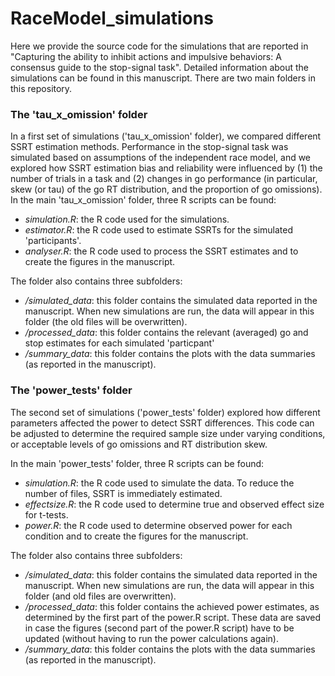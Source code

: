 # RaceModel_simulations
Here we provide the source code for the simulations that are reported in "Capturing the ability to inhibit actions and impulsive behaviors: A consensus guide to the stop-signal task". Detailed information about the simulations can be found in this manuscript. There are two main folders in this repository. 

### The 'tau_x_omission' folder
In a first set of simulations ('tau_x_omission' folder), we compared different SSRT estimation methods. Performance in the stop-signal task was simulated based on assumptions of the independent race model, and we explored how SSRT estimation bias and reliability were influenced by (1) the number of trials in a task and (2) changes in go performance (in particular, skew (or tau) of the go RT distribution, and the proportion of go omissions). In the main 'tau_x_omission' folder, three R scripts can be found: 

- *simulation.R*: the R code used for the simulations.
- *estimator.R*: the R code used to estimate SSRTs for the simulated 'participants'.
- *analyser.R*: the R code used to process the SSRT estimates and to create the figures in the manuscript.

The folder also contains three subfolders:

- */simulated_data*: this folder contains the simulated data reported in the manuscript. When new simulations are run, the data will appear in this folder (the old files will be overwritten). 
- */processed_data*: this folder contains the relevant (averaged) go and stop estimates for each simulated 'particpant'
- */summary_data*: this folder contains the plots with the data summaries (as reported in the manuscript). 

### The 'power_tests' folder
The second set of simulations ('power_tests' folder) explored how different parameters affected the power to detect SSRT differences. This code can be adjusted to determine the required sample size under varying conditions, or acceptable levels of go omissions and RT distribution skew. 

In the main 'power_tests' folder, three R scripts can be found: 

- *simulation.R*: the R code used to simulate the data. To reduce the number of files, SSRT is immediately estimated. 
- *effectsize.R*: the R code used to determine true and observed effect size for t-tests. 
- *power.R*: the R code used to determine observed power for each condition and to create the figures for the manuscript.

The folder also contains three subfolders:

- */simulated_data*: this folder contains the simulated data reported in the manuscript. When new simulations are run, the data will appear in this folder (and old files are overwritten). 
- */processed_data*: this folder contains the achieved power estimates, as determined by the first part of the power.R script. These data are saved in case the figures (second part of the power.R script) have to be updated (without having to run the power calculations again).
- */summary_data*: this folder contains the plots with the data summaries (as reported in the manuscript). 
